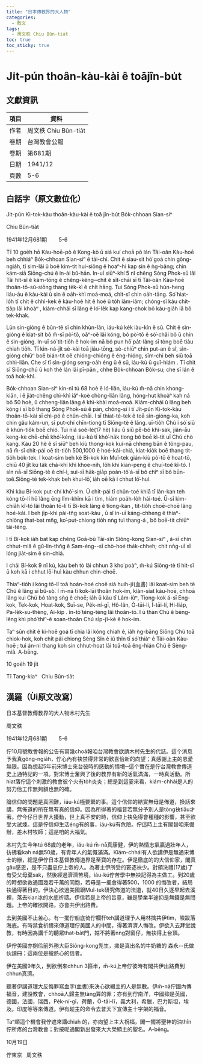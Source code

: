 ```yaml
---
title: "日本傳教界的大人物"
categories:
  - 散文
tags:
  - 周文秩 Chiu Bûn-tia̍t
toc: true
toc_sticky: true
---
```


# Ji̍t-pún thoân-kàu-kài ê toājîn-bu̍t

## 文獻資訊

| 項目 | 資料 |
|---|---|
| 作者 | 周文秩 Chiu Bûn-tia̍t |
| 卷期 | 台灣教會公報 |
| 卷期 | 第681期 |
| 日期 | 1941/12 |
| 頁數 | 5-6 |

## 白話字（原文數位化）

Ji̍t-pún Ki-tok-kàu thoân-kàu-kài ê toā jîn-bu̍t Bo̍k-chhoan Sian-siⁿ

Chiu Bûn-tia̍t

1941年12月681期        5-6

Tī 10 goe̍h hō Kàu-hoē-pò ê Kong-kò ū siá kuí choā pò lán Tâi-oân Kàu-hoē beh chhiáⁿ Bo̍k-chhoan Sian-siⁿ ê tāi-chì. Chit ê siau-sit hō͘ goá chin gông-ngia̍h, tī sim-lāi ū boē kìm-tit hui-siông ê hoaⁿ-hí kap sin ê ǹg-bāng; chin kám-siā Siōng-chú ê in-ài bû-hān. In-uī siūⁿ-khí 5 nî chêng Sòng Phok-sū lâi Tâi hit-sî ê kám-tōng ê chêng-kéng─chit ê si̍t-chāi sī tī Tâi-oân Kàu-hoē thoân-tō-sú-siōng thang te̍k-kì ê chi̍t hāng. Tuì Sòng Phok-sū hùn-heng liáu-āu ê kàu-kài ū sin ê oa̍h-khì moá-moá, chi̍t-sî chin oa̍h-tāng. Só͘ hiat-lo̍h tī chit ê chhì-kek ê kàu-hoē hit ê hoé ū to̍h iām-iām; chóng-sī kàu chit-tia̍p lâi khoàⁿ , kiám-chhái sī lâng ê ló͘-le̍k kap kang-chok bô kàu-gia̍h iā bô tek-khak.

Lūn sìn-gióng ê būn-tê sī chin khùn-lân, iáu-kú ke̍k iàu-kín ê sū. Chit ê sìn-gióng ê kiat-si̍t bô m̄-sī pò͘-tō, oāⁿ-oē lâi kóng, bô pò͘-tō ê só͘-chāi bô ū chin ê sìn-gióng. In-uī só͘ tit-tio̍h ê hok-im nā bô pun hō͘ pa̍t-lâng sī tòng boē tiâu chiah tio̍h. Tī kin-ná-ji̍t sè-kài toā jiáu-tōng, sè-chiūⁿ chin put-an ê sî, sìn-gióng chiūⁿ boē bián-tit oē chióng-chióng ê éng-hióng, sīm-chì beh siū toā chhì-liān. Che sī tī sìn-gióng seng-oa̍h éng ū ê sū, iáu-kú ū guî-hiám . Tī chit sî Siōng-chú ū koh thè lán lâi pī-pān , chhe Bo̍k-chhoan Bo̍k-su; che sī lán ê toā hok-khì.

Bo̍k-chhoan Sian-siⁿ kin-nî tú 68 hoè ê ló-liân, iáu-kú m̄-nā chin khong-kiān, i ê jia̍t-chêng chì-khì iâⁿ-koè chòng-liân lâng, hóng-hut khoàⁿ kah ná bô 50 hoè, ū chheng-liân lâng ê khì-khài moá-moá. Kiám-chhái ū lâng beh kóng i sī bô thang Sòng Phok-sū ê pān, chóng-sī i tī Ji̍t-pún Ki-tok-kàu thoân-tō-kài sī chì-pó ê chûn-chāi. I sī thiat-té-tek ê toā sìn-gióng-ka, koh chin gâu kám-un, sī put-chí chīn-tiong tī Siōng-tè ê lâng. uī-tio̍h Chú i só͘ siū ê khún-tio̍k boē chió. Tuì niá soé-lé(17 hè) liáu ū siū pē-bó khì-sak, jiân-āu keng-kè chē-chē khó͘-kéng, iáu-kú tī khó͘-ha̍k tiong bô boē kì-tit uī Chú chò kang. Kàu 20 hè ê sî siūⁿ beh kiù thong-kok kuí-nā chheng bān ê tông-pau, nā m̄-sī chi̍t-pái oē tit-tio̍h 500,1000 ê hoé-kái-chiá, kiat-kio̍k boē thang tit-tio̍h bo̍k-tek. I koat-sim beh kè Bí-kok kin Muî-tek gián-kiù pò͘-tō ê hoat-tō, chiū 40 ji̍t kú ta̍k chá-khí khì khoe-nih, lo̍h khì kian-peng ê chuí-toé kî-tó. I sìn nā-sī Siōng-tè ê chí-ì, sui-sī ha̍k-gia̍p poàn-tô͘ á-sī bô chîⁿ sī bô būn-toê.Siōng-tè tek-khak beh khui-lō͘, ia̍h oē kā i chhut lō͘-huì.

Khì kàu Bí-kok put-chí khó͘-sim. Ū chi̍t-pái tī chûn-toé khiā tī lân-kan teh kóng tō-lí hō͘ lâng ēng lîm-khîm kā i tìm, hiám poa̍h-lo̍h hái-toé. Ū-sî kìm-chia̍h kî-tó lâi thoân tō-lí tī Bí-kok lâng ê tiong-kan , tit-tio̍h choē-choē lâng hoé-kái. I beh ji̍p-khì pài-tn̂g soat-kàu , ū sî in-uī káng-chheng ê thiaⁿ-chiòng that-bat mn̂g, ko͘-put-chiong tio̍h nǹg tuì thang-á , bô boē-tit chiūⁿ tâi-téng.

I tī Bí-kok ia̍h bat kap chêng Goā-bū Tāi-sîn Siông-kong Sian-siⁿ , á-sī chin chhut-miâ ê gû-lin-thn̂g ê Sam-éng--sī chò-hoé tha̍k-chheh; chit nn̄g-uī sī lóng jia̍t-sim ê sìn-chiá.

I chāi Bí-kok 9 nî kú, kàu beh tò lâi chhun 3 kho͘ poàⁿ, m̄-kú Siōng-tè tī hit-sî ū koh kā i chhut lō͘-huì kàu chhun chin-choē.

Thiaⁿ-tio̍h i kóng tō-lí toā hoán-hoé choē siá huih-jī(血書) lâi koat-sim beh tè Chú ê lâng sī bû-sò͘. I m̄-nā tī kok-lāi thoân hok-im, kiàn-siat kàu-hoē, chhoā lâng kui Chú bô tàng sǹg ê choē; ia̍h ū kàu tī Lâm-iûⁿ, Tiong-kok á-sī Eng-kok, Tek-kok, Hoat-kok, Suī-se, Pe̍k-ní-gī, Hô-lân, Ò-tāi-li, Ì-tāi-lí, Hi-lia̍p, Pa-le̍k-su-thèng, Ai-kip . ìn-tō͘ téng-téng lâi thoân-tō. I ū thàn Chú ê bēng-lēng khì phó͘ thiⁿ-ē soan-thoân Chú si̍p-jī-kè ê hok-im.

Taⁿ sūn chit ê ki-hoē goá tī chia lâi kóng chiah ê, ia̍h ǹg-bāng Siōng Chú toā chiok-hok, koh chi̍t pái chiong Sèng Sîn ê iû thîn tī só͘ thiàⁿ ê Tâi-oân Kàu-hoē ; tuì án-ni thang koh sin chhut-hoat lâi toā-toā êng-hián Chú ê Sèng-miâ. A-bēng.

10 goe̍h 19 ji̍t

Tī Tang-kiaⁿ   Chiu Bûn-tia̍t

## 漢羅（Ùi原文改寫）

日本基督教傳教界的大人物木村先生

周文秩

1941年12月681期        5-6

佇10月號教會報的公告有寫幾choā報咱台灣教會欲請木村先生的代誌。這个消息予我真gông-ngia̍h，佇心內有袂禁得非常的歡喜佮新的向望；真感謝上主的恩愛無限。因為想起5年前宋博士來台彼時的感動的情境─這个實在是佇台灣教會傳道史上通特記的一項。對宋博士奮興了後的教界有新的活氣滿滿，一時真活動。所hiat落佇這个刺激的教會彼个火有to̍h炎炎；總是到這霎來看，kiám-chhái是人的努力佮工作無夠額也無的確。

論信仰的問題是真困難，iáu-kú極要緊的事。這个信仰的結實無毋是佈道，換話來講，無佈道的所在無有真的信仰。因為所得著的福音若無分予別人是tòng袂tiâu才著。佇今仔日世界大擾動，世上真不安的時，信仰上袂免得會種種的影響，甚至欲受大試煉。這是佇信仰生活éng有的事，iáu-kú有危險。佇這時上主有閣替咱來備辦，差木村牧師；這是咱的大福氣。

木村先生今年tú 68歲的老年，iáu-kú m̄-nā真康健，伊的熱情志氣贏過壯年人，彷彿看kah ná無50歲，有青年人的氣慨滿滿。Kiám-chhái有人欲講伊是無通宋博士的辦，總是伊佇日本基督教傳道界是至寶的存在。伊是徹底的的大信仰家，閣真gâu感恩，是不只盡忠佇上帝的人。為著主伊所受的窘逐袂少。對領洗禮(17歲)了有受父母棄sak，然後經過濟濟苦境，iáu-kú佇苦學中無袂記得為主做工。到20歲的時想欲救通國幾若千萬的同胞，若毋是一擺會得著500，1000 的悔改者，結局袂通得著目的。伊決心欲過美國跟Muî-tek研究佈道的法道，就40日久逐早起去溪裡，落去kian冰的水底祈禱。伊信若是上帝的旨意，雖是學業半途抑是無錢是無問題。上帝的確欲開路，亦會共伊出路費。

去到美國不止苦心。有一擺佇船底徛佇欄杆teh講道理予人用林擒共伊tìm，險跋落海底。有時禁食祈禱來傳道理佇美國人的中間，得著濟濟人悔改。伊欲入去拜堂說教，有時因為講千的聽眾that-ba̍t門，姑不將著nǹg對窗仔，無袂得上台頂。

伊佇美國亦捌佮前外務大臣Siông-kong先生，抑是真出名的牛奶糖的 森永--氏做伙讀冊；這兩位是攏熱心的信者。

伊在美國9年久，到欲倒來chhun 3箍半，m̄-kú上帝佇彼時有閣共伊出路費到chhun真濟。

聽著伊講道理大反悔罪寫血字(血書)來決心欲綴主的人是無數。伊m̄-nā佇國內傳福音，建設教會，chhoā人歸主無tàng算的罪；亦有到佇南洋，中國抑是英國，德國，法國，瑞西，Pe̍k-ní-gī，荷蘭，Ò-tāi-lī，義大利，希臘，巴力斯坦，埃及。印度等等來傳道。伊有趁主的命令去普天下宣傳主十字架的福音。

Taⁿ順這个機會我佇遮來講chiah 的，亦向望上主大祝福，閣一擺將聖神的油thîn佇所疼的台灣教會；對按呢通閣新出發來大大榮顯主的聖名。A-bēng。

10月19日

佇東京   周文秩
